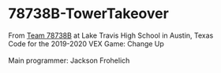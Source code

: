 # 78738B-TowerTakeover
From [Team 78738B](https://ltrobotics.org/teams/78738B/) at Lake Travis High School in Austin, Texas\
Code for the 2019-2020 VEX Game: Change Up\
\
Main programmer: Jackson Frohelich
